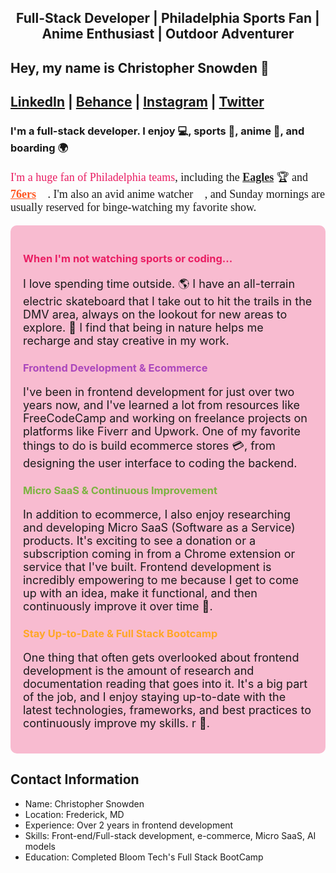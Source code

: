 

<div style="text-align: center;">
  <h2>Full-Stack Developer | Philadelphia Sports Fan | Anime Enthusiast | Outdoor Adventurer</h2>
</div>

<h2>Hey, my name is Christopher Snowden 👋<h2> 

[LinkedIn](https://www.linkedin.com/in/christopher-snowden-302939268/) | [Behance](https://www.behance.net/chrissnowden3) | [Instagram](https://www.instagram.com/praisehankhill/) | [Twitter](https://twitter.com/PraiseHankHill)
  
<h3> I'm a full-stack developer. I enjoy &#x1F4BB;, sports &#x1F3C0;, anime &#x1F97D;, and  boarding &#x1F30D; </h3>

  
<p style="font-family: 'Comic Sans MS', cursive; font-size: 18px;">
  <span style="color: #e91e63;">I'm a huge fan of Philadelphia teams</span>,
  including the <span style="text-decoration: underline; font-weight: bold; color: #212121;">Eagles</span> &#x1F3C6;
  and <span style="text-decoration: underline; font-weight: bold; color: #ff5722;">76ers</span> &#x1F3C0;.
  I'm also an avid anime watcher &#x1F409;, and Sunday mornings are usually reserved for binge-watching my favorite show.
</p>

<div style="background-color: #f8bbd0; padding: 20px; border-radius: 10px;">
  <h3 style="color: #e91e63;">When I'm not watching sports or coding...</h3>
  <p style="font-size: 18px;">
    I love spending time outside. &#x1F30E; I have an all-terrain electric skateboard that I take out to hit the trails in
    the DMV area, always on the lookout for new areas to explore. &#x1F6F6; I find that being in nature helps me
    recharge and stay creative in my work.
  </p>
  
  <h3 style="color: #ab47bc;">Frontend Development & Ecommerce</h3>
  <p style="font-size: 18px;">
    I've been in frontend development for just over two years now, and I've learned a lot from resources like
    FreeCodeCamp and working on freelance projects on platforms like Fiverr and Upwork. One of my favorite things to do is build
    ecommerce stores &#x1F4B3;, from designing the user interface to coding the backend. 
  </p>
  
  <h3 style="color: #7cb342;">Micro SaaS & Continuous Improvement</h3>
  <p style="font-size: 18px;">
    In addition to ecommerce, I also enjoy researching and developing Micro SaaS (Software as a Service) products.
    It's exciting to see a donation or a subscription coming in from a Chrome extension or service that I've built. 
    Frontend development is incredibly empowering to me because I get to come up with an idea, make it functional,
    and then continuously improve it over time &#x1F4D7;.
  </p>
  
  <h3 style="color: #ffa726;">Stay Up-to-Date & Full Stack Bootcamp</h3>
  <p style="font-size: 18px;">
    One thing that often gets overlooked about frontend development is the amount of research and documentation reading
    that goes into it. It's a big part of the job, and I enjoy staying up-to-date with the latest technologies,
    frameworks, and best practices to continuously improve my skills. r &#x1F64C;.
  </p>
</div>
  
<h2>Contact Information</h2>
  <ul>
    <li>Name: Christopher Snowden</li>
    <li>Location: Frederick, MD</li>
    <li>Experience: Over 2 years in frontend development</li>
    <li>Skills: Front-end/Full-stack development, e-commerce, Micro SaaS, AI models</li>
    <li>Education: Completed Bloom Tech's Full Stack BootCamp</li>
  </ul>
